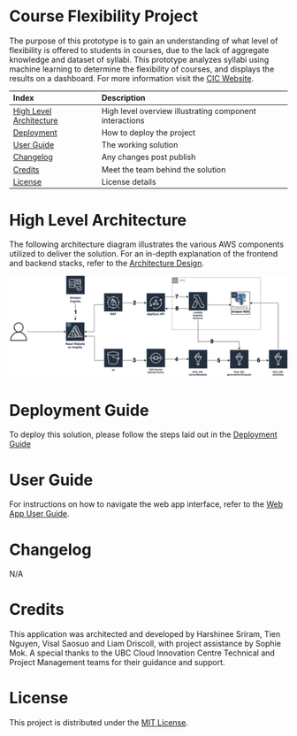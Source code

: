 # Course Flexibility Project

The purpose of this prototype is to gain an understanding of what level of flexibility is offered to students in courses, due to the lack of aggregate knowledge and dataset of syllabi. This prototype analyzes syllabi using machine learning to determine the flexibility of courses, and displays the results on a dashboard. For more information visit the [CIC Website](https://cic.ubc.ca/). 

| Index                                               | Description                                             |
| :-------------------------------------------------- | :------------------------------------------------------ |
| [High Level Architecture](#High-Level-Architecture) | High level overview illustrating component interactions |
| [Deployment](#Deployment-Guide)                     | How to deploy the project                               |
| [User Guide](#User-Guide)                           | The working solution                                    |
| [Changelog](#Changelog)                             | Any changes post publish                                |
| [Credits](#Credits)                                 | Meet the team behind the solution                       |
| [License](#License)                                 | License details                                         |

# High Level Architecture

The following architecture diagram illustrates the various AWS components utilized to deliver the solution. For an in-depth explanation of the frontend and backend stacks, refer to the [Architecture Design](docs/ArchitectureDesign.md).

![Alt text](docs/images/../diagrams/Syllabus-Architecture.drawio.png)

# Deployment Guide

To deploy this solution, please follow the steps laid out in the [Deployment Guide](docs/DeploymentGuide.md)

# User Guide

For instructions on how to navigate the web app interface, refer to the [Web App User Guide](docs/UserGuide.md).

# Changelog
N/A

# Credits

This application was architected and developed by Harshinee Sriram, Tien Nguyen, Visal Saosuo and Liam Driscoll, with project assistance by Sophie Mok. A special thanks to the UBC Cloud Innovation Centre Technical and Project Management teams for their guidance and support.

# License

This project is distributed under the [MIT License](LICENSE).
